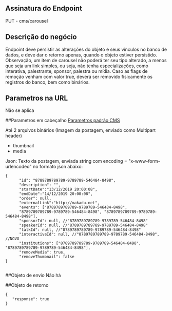 ## Assinatura do Endpoint
PUT - cms/carousel

## Descrição do negócio
Endpoint deve persistir as alterações do objeto e seus vínculos no banco de dados, e deve dar o retorno apenas, quando o objeto estiver persistido.
Observação, um item de carousel não poderá ter seu tipo alterado, a menos que seja um link simples, ou seja, não tenha especializações, como interativa, palestrante, sponsor, palestra ou mídia.
Caso as flags de remoção venham com valor true, deverá ser removido fisicamente os registros do banco, bem como binários.

## Parametros na URL
Não se aplica

##Parametros em cabeçalho
[Parametros padrão CMS](/API-\(Endpoints\)/Parametros-padrão-CMS)

Até 2 arquivos binários (Imagem da postagem, enviado como Multipart header)
- thumbnail
- media

Json: Texto da postagem, enviada string com encoding = "x-www-form-urlencoded" no formato json abaixo:
```
{
      "id": "8789789789789-9789789-546484-8498",
      "description": "",
      "startDate":"13/12/2019 20:00:08",
      "endDate":"14/12/2019 20:00:08",
      "order": null,
      "externalLink":"http://makadu.net",
      "events": ["8789789789789-9789789-546484-8498",
      "8789789789789-9789789-546484-8498", "8789789789789-9789789-546484-8498"],
      "sponsorId": null, //"8789789789789-9789789-546484-8498"
      "speakerId": null, //"8789789789789-9789789-546484-8498"
      "talkId": null, //"8789789789789-9789789-546484-8498"
      "interactiveId": null, //"8789789789789-9789789-546484-8498",
//NOVO
      "institutions": ["8789789789789-9789789-546484-8498", "8789789789789-9789789-546484-8498"],
      "removeMedia": true,
      "removeThumbnail": false
}


```

##Objeto de envio
Não há

##Objeto de retorno

```
{
   "response": true
}
```